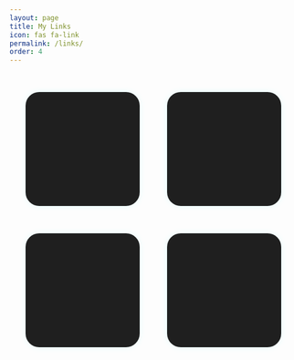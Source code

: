 ```yaml
---
layout: page
title: My Links
icon: fas fa-link
permalink: /links/
order: 4
---
```

  
<style> 
/* Icon grid layout */
.icon-grid {
  display: grid;
  grid-template-columns: repeat(2, 200px);
  grid-template-rows: repeat(2, 200px);
  gap: 3rem;
  justify-content: center;
  margin-top: 3rem;
}

/* Individual icon box */
.icon-box {
  width: 200px;
  height: 200px;
  background-color: #1f1f1f;
  border-radius: 24px;
  display: flex;
  align-items: center;
  justify-content: center;
  transition: all 0.3s ease;
  box-shadow: 0 0 12px rgba(0, 255, 255, 0.1);
}

.icon-box:hover {
  transform: scale(1.08);
  box-shadow: 0 0 25px rgba(0, 255, 255, 0.6);
  background-color: #263238;
}

/* Icon inside box */
.icon-box i {
  font-size: 58px;
  color: #00f2ff;
}
</style>

<!-- Icon Grid -->
<div class="icon-grid">
  <a href="https://tushar-bioinfo.github.io/learning-bioinformatics/" class="icon-box" target="_blank">
    <i class="fas fa-blog"></i>
  </a>
  <a href="https://github.com/Tushar-bioinfo" class="icon-box" target="_blank">
    <i class="fab fa-github"></i>
  </a>
  <a href="https://linkedin.com/in/tussi147" class="icon-box" target="_blank">
    <i class="fab fa-linkedin"></i>
  </a>
  <a href="mailto:tushar14032001@gmail.com" class="icon-box">
    <i class="fas fa-envelope"></i>
  </a>
</div>
